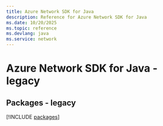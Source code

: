 ```yaml
---
title: Azure Network SDK for Java
description: Reference for Azure Network SDK for Java
ms.date: 10/20/2025
ms.topic: reference
ms.devlang: java
ms.service: network
---
```

# Azure Network SDK for Java - legacy
## Packages - legacy
[!INCLUDE [packages](network-index.md)]